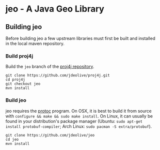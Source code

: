 # jeo - A Java Geo Library

## Building jeo

Before building jeo a few upstream libraries must first be built and installed in the 
local maven repository.

### Build proj4j

Build the ``jeo`` branch of the [proj4j repository](https://github.com/jdeolive/proj4j).

    git clone https://github.com/jdeolive/proj4j.git
    cd proj4j
    git checkout jeo
    mvn install

### Build jeo

jeo requires the [protoc](http://code.google.com/p/protobuf/downloads/list) program. On OSX, it is best to build it from source with `configure && make && sudo make install`. On Linux, it can usually be found in your distribution's package manager (Ubuntu: `sudo apt-get install protobuf-compiler`; Arch Linux: `sudo pacman -S extra/protobuf`).

    git clone https://github.com/jdeolive/jeo
    cd jeo
    mvn install
